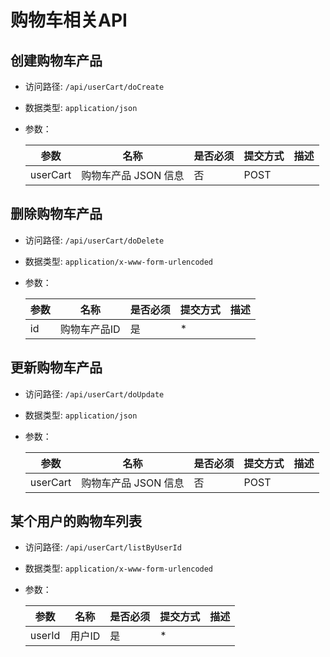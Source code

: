 # 购物车相关API



## 创建购物车产品
- 访问路径: `/api/userCart/doCreate`
- 数据类型: `application/json`
- 参数：

  | 参数 | 名称 | 是否必须 | 提交方式 | 描述 |  
  | --- | --- | --- | --- | --- |
  | userCart | 购物车产品 JSON 信息 | 否 | POST |  |  



## 删除购物车产品
- 访问路径: `/api/userCart/doDelete`
- 数据类型: `application/x-www-form-urlencoded`
- 参数：

  | 参数 | 名称 | 是否必须 | 提交方式 | 描述 |  
  | --- | --- | --- | --- | --- |
  | id | 购物车产品ID | 是 | * |  |  



## 更新购物车产品
- 访问路径: `/api/userCart/doUpdate`
- 数据类型: `application/json`
- 参数：

  | 参数 | 名称 | 是否必须 | 提交方式 | 描述 |  
  | --- | --- | --- | --- | --- |
  | userCart | 购物车产品 JSON 信息 | 否 | POST |  |  



## 某个用户的购物车列表
- 访问路径: `/api/userCart/listByUserId`
- 数据类型: `application/x-www-form-urlencoded`
- 参数：

  | 参数 | 名称 | 是否必须 | 提交方式 | 描述 |  
  | --- | --- | --- | --- | --- |
  | userId | 用户ID | 是 | * |  |  

